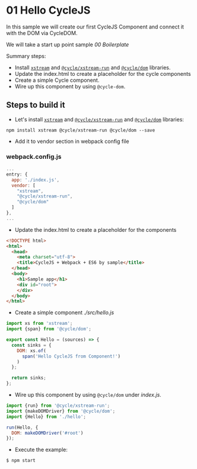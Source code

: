 # 01 Hello CycleJS

In this sample we will create our first CycleJS Component and connect it with the
DOM via CycleDOM.

We will take a start up point sample _00 Boilerplate_

Summary steps:

- Install [`xstream`](https://github.com/staltz/xstream) and [`@cycle/xstream-run`](https://github.com/cyclejs/cyclejs/tree/master/xstream-run) and [`@cycle/dom`](https://github.com/cyclejs/cyclejs/tree/master/dom) libraries.
- Update the index.html to create a placeholder for the cycle components
- Create a simple Cycle component.
- Wire up this component by using `@cycle-dom`.

## Steps to build it

- Let's install [`xstream`](https://github.com/staltz/xstream) and [`@cycle/xstream-run`](https://github.com/cyclejs/cyclejs/tree/master/xstream-run) and [`@cycle/dom`](https://github.com/cyclejs/cyclejs/tree/master/dom) libraries:

````
npm install xstream @cycle/xstream-run @cycle/dom --save
````

- Add it to vendor section in webpack config file

### webpack.config.js

```javascript
...
entry: {
  app: './index.js',
  vendor: [
    "xstream",
    "@cycle/xstream-run",
    "@cycle/dom"
  ]
},
...
```

- Update the index.html to create a placeholder for the components

```html
<!DOCTYPE html>
<html>
  <head>
    <meta charset="utf-8">
    <title>CycleJS + Webpack + ES6 by sample</title>
  </head>
  <body>
    <h1>Sample app</h1>
    <div id="root">
    </div>   
  </body>
</html>
```

- Create a simple component _./src/hello.js_

```javascript
import xs from 'xstream';
import {span} from '@cycle/dom';

export const Hello = (sources) => {
  const sinks = {
    DOM: xs.of(
      span('Hello CycleJS from Component!')
    )
  };

  return sinks;
};

```

- Wire up this component by using `@cycle/dom` under _index.js_.

```javascript
import {run} from '@cycle/xstream-run';
import {makeDOMDriver} from '@cycle/dom';
import {Hello} from './hello';

run(Hello, {
  DOM: makeDOMDriver('#root')
});
```

- Execute the example:

 ```bash
 $ npm start
 ```
